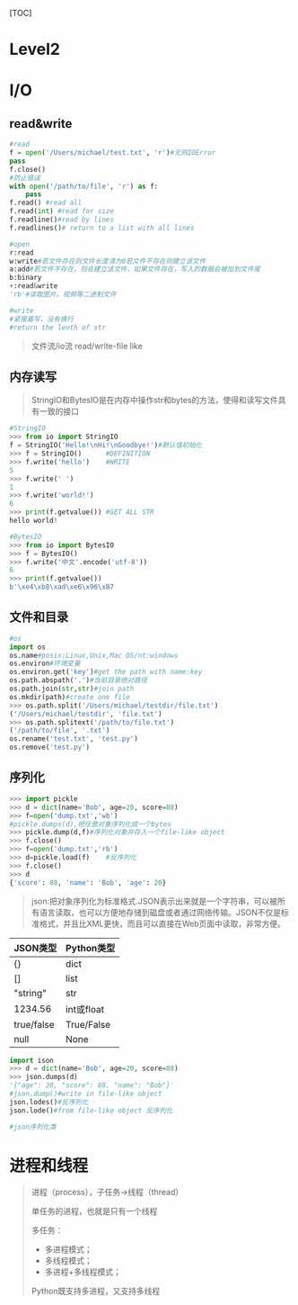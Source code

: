 [TOC]

# Level2

# I/O

## read&write

```python
#read
f = open('/Users/michael/test.txt', 'r')#无则IOError
pass
f.close()
#防止错误
with open('/path/to/file', 'r') as f:
    pass
f.read() #read all
f.read(int) #read for size
f.readline()#read by lines
f.readlines()# return to a list with all lines

```

```python
#open
r:read
w:write#若文件存在则文件长度清为0若文件不存在则建立该文件
a:add#若文件不存在，则会建立该文件，如果文件存在，写入的数据会被加到文件尾
b:binary
+:read&write
'rb'#读取图片。视频等二进制文件
```

```python
#write
#紧接着写，没有换行
#return the lenth of str
```

> 文件流/io流  read/write-file like

## 内存读写

> StringIO和BytesIO是在内存中操作str和bytes的方法，使得和读写文件具有一致的接口

```python
#StringIO
>>> from io import StringIO
f = StringIO('Hello!\nHi!\nGoodbye!')#默认值初始化
>>> f = StringIO()		#DEFINITION
>>> f.write('hello')	#WRITE
5
>>> f.write(' ')
1
>>> f.write('world!')
6
>>> print(f.getvalue())	#GET ALL STR
hello world!

```

```python
#BytesIO
>>> from io import BytesIO
>>> f = BytesIO()
>>> f.write('中文'.encode('utf-8'))
6
>>> print(f.getvalue())
b'\xe4\xb8\xad\xe6\x96\x87
```

## 文件和目录

```python
#os
import os
os.name#posix:Linux,Unix,Mac OS/nt:windows
os.environ#环境变量
os.environ.get('key')#get the path with name:key
os.path.abspath('.')#当前目录绝对路径
os.path.join(str,str)#join path
os.mkdir(path)#create one file
>>> os.path.split('/Users/michael/testdir/file.txt')
('/Users/michael/testdir', 'file.txt')
>>> os.path.splitext('/path/to/file.txt')
('/path/to/file', '.txt')
os.rename('test.txt', 'test.py')
os.remove('test.py')
```

## 序列化

```python
>>> import pickle
>>> d = dict(name='Bob', age=20, score=88)
>>> f=open('dump.txt','wb')
#pickle.dumps(d),把任意对象序列化成一个bytes
>>> pickle.dump(d,f)#序列化对象并存入一个file-like object
>>> f.close()
>>> f=open('dump.txt','rb')
>>> d=pickle.load(f)	#反序列化
>>> f.close()
>>> d
{'score': 88, 'name': 'Bob', 'age': 20}
```

> json:把对象序列化为标准格式.JSON表示出来就是一个字符串，可以被所有语言读取，也可以方便地存储到磁盘或者通过网络传输。JSON不仅是标准格式，并且比XML更快，而且可以直接在Web页面中读取，非常方便。

| JSON类型     | Python类型   |
| ---------- | ---------- |
| {}         | dict       |
| []         | list       |
| "string"   | str        |
| 1234.56    | int或float  |
| true/false | True/False |
| null       | None       |

```python
import ison
>>> d = dict(name='Bob', age=20, score=88)
>>> json.dumps(d)
'{"age": 20, "score": 88, "name": "Bob"}'
#json.dump()#write in file-like object
json.lodes()#反序列化
json.lode()#from file-like object 反序列化

#json序列化类
```

# 进程和线程

> 进程（process），子任务->线程（thread）
>
> 单任务的进程，也就是只有一个线程
>
> 多任务：
>
> - 多进程模式；
> - 多线程模式；
> - 多进程+多线程模式；
>
> Python既支持多进程，又支持多线程